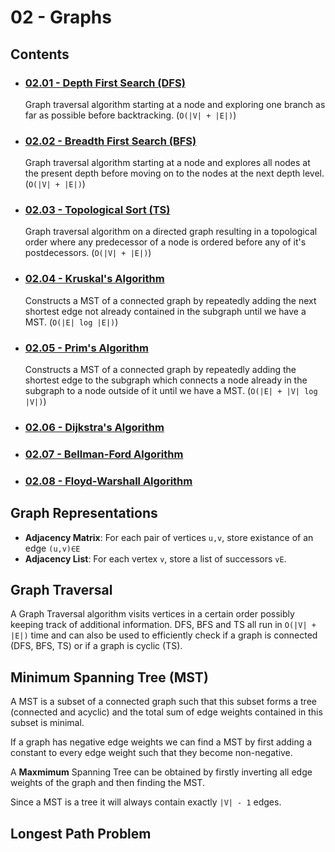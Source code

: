 # 02 - Graphs

## Contents
- ### [02.01 - Depth First Search (DFS)](02.01%20-%20Depth%20First%20Search%20(DFS))
    Graph traversal algorithm starting at a node and exploring one branch as far as possible before backtracking. (`O(|V| + |E|)`)
- ### [02.02 - Breadth First Search (BFS)](02.02%20-%20Breadth%20First%20Search%20(BFS))
    Graph traversal algorithm starting at a node and explores all nodes at the present depth before moving on to the nodes at the next depth level. (`O(|V| + |E|)`)
- ### [02.03 - Topological Sort (TS)](02.03%20-%20Topological%20Sort%20(TS))
    Graph traversal algorithm on a directed graph resulting in a topological order where any predecessor of a node is ordered before any of it's postdecessors. (`O(|V| + |E|)`)
- ### [02.04 - Kruskal's Algorithm](02.04%20-%20Kruskal's%20Algorithm)
    Constructs a MST of a connected graph by repeatedly adding the next shortest edge not already contained in the subgraph until we have a MST. (`O(|E| log |E|)`)
- ### [02.05 - Prim's Algorithm](02.05%20-%20Prim's%20Algorithm)
    Constructs a MST of a connected graph by repeatedly adding the shortest edge to the subgraph which connects a node already in the subgraph to a node outside of it until we have a MST. (`O(|E| + |V| log |V|)`)
- ### [02.06 - Dijkstra's Algorithm](02.06%20-%20Dijkstra's%20Algorithm)
- ### [02.07 - Bellman-Ford Algorithm](02.07%20-%20Bellman-Ford%20Algorithm)
- ### [02.08 - Floyd-Warshall Algorithm](02.08%20-%20Floyd-Warshall%20Algorithm)

## Graph Representations
- **Adjacency Matrix**: For each pair of vertices `u,v`, store existance of an edge `(u,v)∈E`
- **Adjacency List**: For each vertex `v`, store a list of successors `vE`.

## Graph Traversal
A Graph Traversal algorithm visits vertices in a certain order possibly keeping track of additional information. 
DFS, BFS and TS all run in `O(|V| + |E|)` time and can also be used to efficiently check if a graph is connected (DFS, BFS, TS) or if a graph is cyclic (TS).

## Minimum Spanning Tree (MST)
A MST is a subset of a connected graph such that this subset forms a tree (connected and acyclic) and the total sum of edge weights contained in this subset is minimal.

If a graph has negative edge weights we can find a MST by first adding a constant to every edge weight such that they become non-negative.

A **Maxmimum** Spanning Tree can be obtained by firstly inverting all edge weights of the graph and then finding the MST.

Since a MST is a tree it will always contain exactly `|V| - 1` edges.

## Longest Path Problem